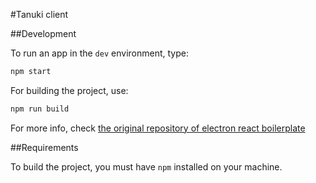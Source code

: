 #Tanuki client

##Development

To run an app in the `dev` environment, type:

```bash
npm start
```

For building the project, use:

```bash
npm run build
```

For more info, check [the original repository of electron react boilerplate](https://github.com/electron-react-boilerplate/electron-react-boilerplate)

##Requirements

To build the project, you must have `npm` installed on your machine.
